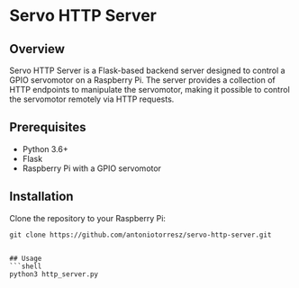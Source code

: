 # Servo HTTP Server

## Overview

Servo HTTP Server is a Flask-based backend server designed to control a GPIO servomotor on a Raspberry Pi. The server provides a collection of HTTP endpoints to manipulate the servomotor, making it possible to control the servomotor remotely via HTTP requests.

## Prerequisites

- Python 3.6+
- Flask
- Raspberry Pi with a GPIO servomotor

## Installation

Clone the repository to your Raspberry Pi:

```shell
git clone https://github.com/antoniotorresz/servo-http-server.git


## Usage
```shell
python3 http_server.py